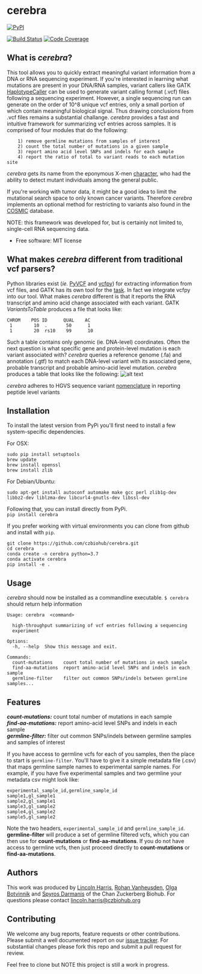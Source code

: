 cerebra
================================
<a href="https://pypi.org/project/cerebra/"><img alt="PyPI" src="https://badge.fury.io/py/cerebra.svg"></a>

[![Build Status](https://travis-ci.org/czbiohub/cerebra.svg?branch=master)](https://travis-ci.org/czbiohub/cerebra)
[![Code Coverage](https://codecov.io/gh/czbiohub/cerebra/branch/master/graph/badge.svg)](https://codecov.io/gh/czbiohub/cerebra)

What is _cerebra_?
-------------------------------------

This tool allows you to quickly extract meaningful variant information from a DNA or RNA sequencing experiment. If you're interested in learning what mutations are present in your DNA/RNA samples, variant callers like GATK [HaplotypeCaller](https://software.broadinstitute.org/gatk/documentation/tooldocs/3.8-0/org_broadinstitute_gatk_tools_walkers_haplotypecaller_HaplotypeCaller.php) can be used to generate variant calling format (.vcf) files following a sequencing experiment. However, a single sequencing run can generate on the order of 10^8 unique vcf entries, only a small portion of which contain meaningful biological signal. Thus drawing conclusions from .vcf files remains a substantial challange. _cerebra_ provides a fast and intuitive framework for summarizing vcf entries across samples. It is comprised of four modules that do the following:      

        1) remove germline mutations from samples of interest        
        2) count the total number of mutations in a given sample           
        3) report amino acid level SNPs and indels for each sample             
        4) report the ratio of total to variant reads to each mutation site      
        
_cerebra_ gets its name from the eponymous X-men [character](https://en.wikipedia.org/wiki/Cerebra), who had the ability to detect mutant individuals among the general public. 

If you're working with tumor data, it might be a good idea to limit the mutational search space to only known cancer variants. Therefore _cerebra_ implements an optional method for restricting to variants also found in the [COSMIC](https://cancer.sanger.ac.uk/cosmic) database.  

NOTE: this framework was developed for, but is certainly not limited to, single-cell RNA sequencing data. 

-   Free software: MIT license


What makes _cerebra_ different from traditional vcf parsers? 
-------------------------------------
Python libraries exist (_ie._ [PyVCF](https://pyvcf.readthedocs.io/en/latest/) and [vcfpy](https://vcfpy.readthedocs.io/en/stable/index.html)) for extracting information from vcf files, and GATK has its own tool for the [task](https://software.broadinstitute.org/gatk/documentation/tooldocs/3.8-0/org_broadinstitute_gatk_tools_walkers_variantutils_VariantsToTable.php). In fact we integrate vcfpy into our tool. What makes _cerebra_ different is that it reports the RNA transcript and amino acid change associated with each variant. GATK _VariantsToTable_ produces a file that looks like: 
 
    CHROM    POS ID      QUAL    AC
     1        10  .       50      1
     1        20  rs10    99      10

Such a table contains only genomic (ie. DNA-level) coordinates. Often the next question is what specific gene and protein-level mutation is each variant associated with? _cerebra_ queries a reference genome (.fa) and annotation (.gtf) to match each DNA-level variant with its associated gene, probable transcript and probable amino-acid level mutation. _cerebra_ produces a table that looks like the following: 
![alt text](https://raw.githubusercontent.com/lincoln-harris/cerebra/master/images/cerebra_out_sample.png)

_cerebra_ adheres to HGVS sequence variant [nomenclature](https://varnomen.hgvs.org/) in reporting peptide level variants

Installation
------------

To install the latest version from PyPi you'll first need to install a few system-specific dependencies.     

For OSX:     
```
sudo pip install setuptools
brew update
brew install openssl
brew install zlib
```

For Debian/Ubuntu:     
```
sudo apt-get install autoconf automake make gcc perl zlib1g-dev libbz2-dev liblzma-dev libcurl4-gnutls-dev libssl-dev
```

Following that, you can install directly from PyPi.        
```pip install cerebra```

If you prefer working with virtual environments you can clone from github and install with `pip`. 
``` 
git clone https://github.com/czbiohub/cerebra.git
cd cerebra
conda create -n cerebra python=3.7
conda activate cerebra
pip install -e . 
````

Usage
-----

_cerebra_ should now be installed as a commandline executable. 
`$ cerebra` should return help information

```
Usage: cerebra  <command>

  high-throughput summarizing of vcf entries following a sequencing
  experiment

Options:
  -h, --help  Show this message and exit.

Commands:
  count-mutations    count total number of mutations in each sample
  find-aa-mutations  report amino-acid level SNPs and indels in each sample
  germline-filter    filter out common SNPs/indels between germline samples...
```


Features
--------
***count-mutations:*** count total number of mutations in each sample         
***find-aa-mutations:*** report amino-acid level SNPs and indels in each sample            
***germline-filter:*** filter out common SNPs/indels between germline samples and samples of interest          

If you have access to germline vcfs for each of you samples, then the place to start is `germline-filter`. You'll have to give it a simple metadata file (.csv) that maps germline sample names to experimental sample names. For example, if you have five experimental samples and two germline your metadata csv might look like:
```
experimental_sample_id,germline_sample_id
sample1,gl_sample1
sample2,gl_sample1
sample3,gl_sample2
sample4,gl_sample2
sample5,gl_sample2
```
Note the two headers, `experimental_sample_id` and `germline_sample_id`. **germline-filter** will produce a set of germline filtered vcfs, which you can then use for **count-mutations** or **find-aa-mutations**. If you do not have access to germline vcfs, then just proceed directly to **count-mutations** or **find-aa-mutations**.

Authors
--------
This work was produced by [Lincoln Harris](https://github.com/lincoln-harris), [Rohan Vanheusden](https://github.com/rvanheusden), [Olga Botvinnik](https://github.com/olgabot) and [Spyros Darmanis](https://spyrosdarmanis.wixsite.com/mylab) of the Chan Zuckerberg Biohub. For questions please contact lincoln.harris@czbiohub.org


Contributing
--------
We welcome any bug reports, feature requests or other contributions. Please submit a well documented report on our [issue tracker](https://github.com/czbiohub/cerebra/issues). For substantial changes please fork this repo and submit a pull request for review. 

Feel free to clone but NOTE this project is still a work in progress. 
